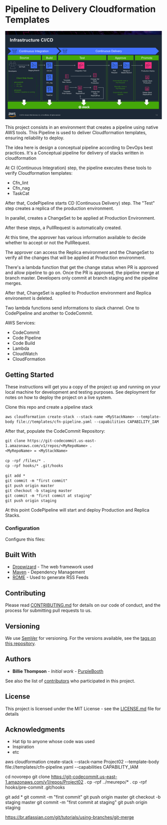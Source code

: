# Pipeline to Delivery Cloudformation Templates

![Alt text](img.png?raw=true "Pipeline")

This project consists in an environment that creates a pipeline using native AWS tools. This Pipeline is used to deliver Cloudformation templates, ensuring reliability to deploy.

The idea here is design a conceptual pipeline according to DevOps best practices. It's a Conceptual pipeline for delivery of stacks written in cloudformation


At CI (Continuous Integration) step, the pipeline executes these tools to verify Cloudformation templates:
- Cfn_lint
- Cfn_nag
- TaskCat

After that, CodePipeline starts CD (Continuous Delivery) step. The "Test" step creates a replica of the production environment.

In parallel, creates a ChangeSet to be applied at Production Environment. 

After these steps, a PullRequest is automatically created. 

At this time, the approver has various information available to decide whether to accept or not the PullRequest.

The approver can access the Replica environment and the ChangeSet to verify all the changes that will be applied at Production environment.

There's a lambda function that get the change status when PR is approved and allow pipeline to go on.
Once the PR is approved, the pipeline merge at branch master. Developers only commit at branch staging and the pipeline merges. 

After that, ChangeSet is applied to Production environment and Replica environemnt is deleted. 

Two lambda functions send informations to slack channel. One to CodePipeline and another to CodeCommit.

AWS Services:
- CodeCommit
- Code Pipeline
- Code Build
- Lambda
- CloudWatch
- CloudFormation


## Getting Started

These instructions will get you a copy of the project up and running on your local machine for development and testing purposes. See deployment for notes on how to deploy the project on a live system.

Clone this repo and create a pipeline stack
```
aws cloudformation create-stack --stack-name <MyStackName> --template-body file://templates/cfn-pipeline.yaml --capabilities CAPABILITY_IAM 
```

After that, populate the CodeCommit Repository:
```
git clone https://git-codecommit.us-east-1.amazonaws.com/v1/repos/<MyRepoName> .
<MyRepoName> = <MyStackName> 

cp -rpf /files/* .
cp -rpf hooks/* .git/hooks 

git add *
git commit -m "first commit" 
git push origin master
git checkout -b staging master
git commit -m "first commit at staging" 
git push origin staging   
```

At this point CodePipeline will start and deploy Production and Replica Stacks.

### Configuration

Configure this files:
<todo>

## Built With

* [Dropwizard](http://www.dropwizard.io/1.0.2/docs/) - The web framework used
* [Maven](https://maven.apache.org/) - Dependency Management
* [ROME](https://rometools.github.io/rome/) - Used to generate RSS Feeds

## Contributing

Please read [CONTRIBUTING.md](https://gist.github.com/PurpleBooth/b24679402957c63ec426) for details on our code of conduct, and the process for submitting pull requests to us.

## Versioning

We use [SemVer](http://semver.org/) for versioning. For the versions available, see the [tags on this repository](https://github.com/your/project/tags). 

## Authors

* **Billie Thompson** - *Initial work* - [PurpleBooth](https://github.com/PurpleBooth)

See also the list of [contributors](https://github.com/your/project/contributors) who participated in this project.

## License

This project is licensed under the MIT License - see the [LICENSE.md](LICENSE.md) file for details

## Acknowledgments

* Hat tip to anyone whose code was used
* Inspiration
* etc




aws cloudformation create-stack --stack-name Project02 --template-body file://templates/cfn-pipeline.yaml --capabilities CAPABILITY_IAM 

cd novorepo
git clone https://git-codecommit.us-east-1.amazonaws.com/v1/repos/Project02 .
cp -rpf ../meurepo/* .
cp -rpf hooks/pre-commit .git/hooks 

git add *
git commit -m "first commit" 
git push origin master
git checkout -b staging master
git commit -m "first commit at staging" 
git push origin staging   



https://br.atlassian.com/git/tutorials/using-branches/git-merge





